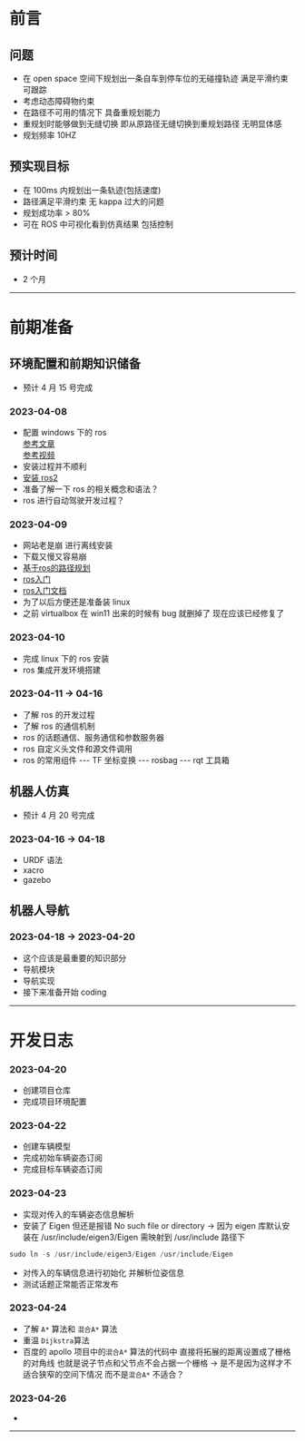 # 前言

## 问题

* 在 open space 空间下规划出⼀条⾃⻋到停⻋位的⽆碰撞轨迹 满⾜平滑约束 可跟踪
* 考虑动态障碍物约束
* 在路径不可⽤的情况下 具备重规划能⼒
* 重规划时能够做到⽆缝切换 即从原路径⽆缝切换到重规划路径 ⽆明显体感
* 规划频率 10HZ

## 预实现目标

* 在 100ms 内规划出一条轨迹(包括速度)
* 路径满足平滑约束 无 kappa 过大的问题
* 规划成功率 > 80%
* 可在 ROS 中可视化看到仿真结果 包括控制 

## 预计时间

* 2 个月

---

# 前期准备

## 环境配置和前期知识储备

* 预计 4 月 15 号完成

### 2023-04-08

* 配置 windows 下的 ros  
	[参考文章](https://blog.csdn.net/qq_40344790/article/details/129115083?csdn_share_tail=%7B%22type%22%3A%22blog%22%2C%22rType%22%3A%22article%22%2C%22rId%22%3A%22129115083%22%2C%22source%22%3A%22qq_40344790%22%7D)  
	[参考视频](https://www.bilibili.com/video/BV1y54y1w7Ka/?spm_id_from=333.337.search-card.all.click&vd_source=c68460d92fb2b166884357ad8c98de03)
* 安装过程并不顺利
* [安装 ros2](https://ms-iot.github.io/ROSOnWindows/GettingStarted/SetupRos2.html)
* 准备了解一下 ros 的相关概念和语法？
* ros 进行自动驾驶开发过程？

### 2023-04-09

* 网站老是崩 进行离线安装
* 下载又慢又容易崩
* [基于ros的路径规划](https://www.zhihu.com/search?type=content&q=%E5%9F%BA%E4%BA%8Eros%E7%9A%84%E8%B7%AF%E5%BE%84%E8%A7%84%E5%88%92)
* [ros入门](https://www.bilibili.com/video/BV1Ci4y1L7ZZ/?spm_id_from=333.1007.top_right_bar_window_custom_collection.content.click&vd_source=c68460d92fb2b166884357ad8c98de03)
* [ros入门文档](http://www.autolabor.com.cn/book/ROSTutorials/chapter1.html)
* 为了以后方便还是准备装 linux
* 之前 virtualbox 在 win11 出来的时候有 bug 就删掉了 现在应该已经修复了

### 2023-04-10

* 完成 linux 下的 ros 安装
* ros 集成开发环境搭建

### 2023-04-11 -> 04-16	

* 了解 ros 的开发过程
* 了解 ros 的通信机制
* ros 的话题通信、服务通信和参数服务器
* ros 自定义头文件和源文件调用
* ros 的常用组件 --- TF 坐标变换 --- rosbag --- rqt 工具箱

## 机器人仿真

* 预计 4 月 20 号完成

### 2023-04-16 -> 04-18

* URDF 语法
* xacro
* gazebo

## 机器人导航

### 2023-04-18 -> 2023-04-20 

* 这个应该是最重要的知识部分
* 导航模块
* 导航实现
* 接下来准备开始 coding

---

# 开发日志

### 2023-04-20

* 创建项目仓库
* 完成项目环境配置

### 2023-04-22

* 创建车辆模型
* 完成初始车辆姿态订阅
* 完成目标车辆姿态订阅

### 2023-04-23

* 实现对传入的车辆姿态信息解析
* 安装了 Eigen 但还是报错 No such file or directory -> 因为 eigen 库默认安装在 /usr/include/eigen3/Eigen 需映射到 /usr/include 路径下  
```cpp 
sudo ln -s /usr/include/eigen3/Eigen /usr/include/Eigen 
```
* 对传入的车辆信息进行初始化 并解析位姿信息
* 测试话题正常能否正常发布

### 2023-04-24

* 了解 `A*` 算法和 `混合A*` 算法
* 重温 `Dijkstra`算法
* 百度的 apollo 项目中的`混合A*` 算法的代码中 直接将拓展的距离设置成了栅格的对角线 也就是说子节点和父节点不会占据一个栅格 -> 是不是因为这样才不适合狭窄的空间下情况 而不是`混合A*` 不适合？

### 2023-04-26

* 

---